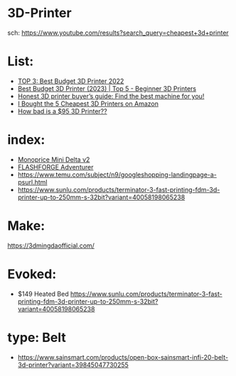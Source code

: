 # 3D-Printer

sch: https://www.youtube.com/results?search_query=cheapest+3d+printer

# List:
- [TOP 3: Best Budget 3D Printer 2022](https://youtu.be/gU8zKO4DMsg)
- [Best Budget 3D Printer (2023) | Top 5 - Beginner 3D Printers](https://youtu.be/KXVR4I2XxKk)
- [Honest 3D printer buyer’s guide: Find the best machine for you!](https://youtu.be/JCHUOQ7yby0)
- [I Bought the 5 Cheapest 3D Printers on Amazon](https://youtu.be/eDMsloh1z5U)
- [How bad is a $95 3D Printer??](https://youtu.be/M3SMUpNH_6I)

# index:
- [Monoprice Mini Delta v2](https://www.amazon.com/Monoprice-Calibration-Assembled-Preloaded-Printable/dp/B07CJQ3D6L)
- [FLASHFORGE Adventurer](https://www.amazon.com/Flashforge-Adventurer-Leveling-Removable-Precision/dp/B07ZR467YR)
- https://www.temu.com/subject/n9/googleshopping-landingpage-a-psurl.html
- https://www.sunlu.com/products/terminator-3-fast-printing-fdm-3d-printer-up-to-250mm-s-32bit?variant=40058198065238

# Make:
https://3dmingdaofficial.com/

# Evoked:
- $149 Heated Bed https://www.sunlu.com/products/terminator-3-fast-printing-fdm-3d-printer-up-to-250mm-s-32bit?variant=40058198065238

# type: Belt
- https://www.sainsmart.com/products/open-box-sainsmart-infi-20-belt-3d-printer?variant=39845047730255
